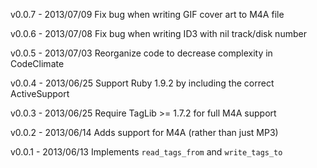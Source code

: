 v0.0.7  - 2013/07/09 Fix bug when writing GIF cover art to M4A file

v0.0.6  - 2013/07/08 Fix bug when writing ID3 with nil track/disk number

v0.0.5  - 2013/07/03 Reorganize code to decrease complexity in CodeClimate

v0.0.4  - 2013/06/25 Support Ruby 1.9.2 by including the correct ActiveSupport

v0.0.3  - 2013/06/25 Require TagLib >= 1.7.2 for full M4A support

v0.0.2  - 2013/06/14 Adds support for M4A (rather than just MP3)

v0.0.1  - 2013/06/13 Implements `read_tags_from` and `write_tags_to`